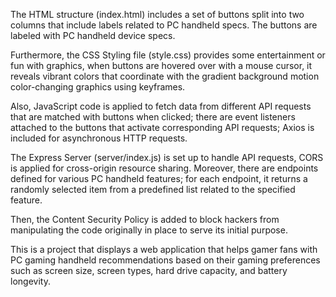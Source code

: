 
The HTML structure (index.html) includes a set of buttons split into two columns that include labels related to PC handheld specs. The buttons are labeled with PC handheld device specs. 

Furthermore, the CSS Styling file (style.css) provides some entertainment or fun with graphics, when buttons are hovered over with a mouse cursor, it reveals vibrant colors that coordinate with the gradient background motion color-changing graphics using keyframes. 

Also, JavaScript code is applied to fetch data from different API requests that are matched with buttons when clicked; there are event listeners attached to the buttons that activate corresponding API requests; Axios is included for asynchronous HTTP requests. 

The Express Server (server/index.js) is set up to handle API requests, CORS is applied for cross-origin resource sharing. Moreover, there are endpoints defined for various PC handheld features; for each endpoint, it returns a randomly selected item from a predefined list related to the specified feature.

Then, the Content Security Policy is added to block hackers from manipulating the code originally in place to serve its initial purpose.

This is a project that displays a web application that helps gamer fans with PC gaming handheld recommendations based on their gaming preferences such as screen size, screen types, hard drive capacity, and battery longevity. 
